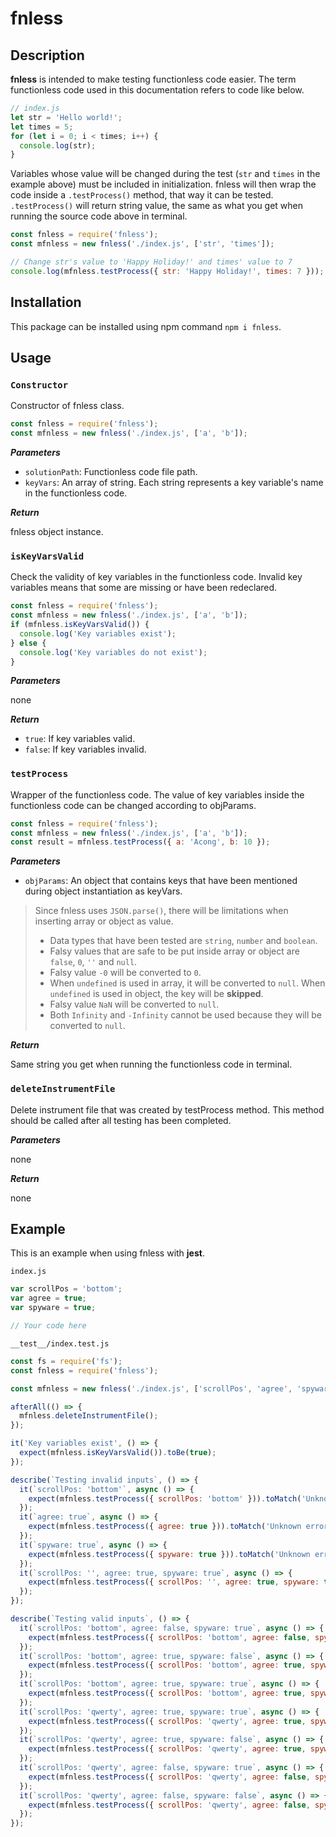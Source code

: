 # fnless

## Description

**fnless** is intended to make testing functionless code easier. The term functionless code used in this documentation refers to code like below.

```javascript
// index.js
let str = 'Hello world!';
let times = 5;
for (let i = 0; i < times; i++) {
  console.log(str);
}
```

Variables whose value will be changed during the test (`str` and `times` in the example above) must be included in initialization. fnless will then wrap the code inside a `.testProcess()` method, that way it can be tested. `.testProcess()` will return string value, the same as what you get when running the source code above in terminal.

```javascript
const fnless = require('fnless');
const mfnless = new fnless('./index.js', ['str', 'times']);

// Change str's value to 'Happy Holiday!' and times' value to 7
console.log(mfnless.testProcess({ str: 'Happy Holiday!', times: 7 }));
```

## Installation

This package can be installed using npm command `npm i fnless`.

## Usage

### `Constructor`

Constructor of fnless class.

```javascript
const fnless = require('fnless');
const mfnless = new fnless('./index.js', ['a', 'b']);
```

_**Parameters**_

- `solutionPath`: Functionless code file path.
- `keyVars`: An array of string. Each string represents a key variable's name in the functionless code.

_**Return**_

fnless object instance.

### `isKeyVarsValid`

Check the validity of key variables in the functionless code. Invalid key variables means that some are missing or have been redeclared.

```javascript
const fnless = require('fnless');
const mfnless = new fnless('./index.js', ['a', 'b']);
if (mfnless.isKeyVarsValid()) {
  console.log('Key variables exist');
} else {
  console.log('Key variables do not exist');
}
```

_**Parameters**_

none

_**Return**_

- `true`: If key variables valid.
- `false`: If key variables invalid.

### `testProcess`

Wrapper of the functionless code. The value of key variables inside the functionless code can be changed according to objParams.

```javascript
const fnless = require('fnless');
const mfnless = new fnless('./index.js', ['a', 'b']);
const result = mfnless.testProcess({ a: 'Acong', b: 10 });
```

_**Parameters**_

- `objParams`: An object that contains keys that have been mentioned during object instantiation as keyVars.

> Since fnless uses `JSON.parse()`, there will be limitations when inserting array or object as value.
>
>- Data types that have been tested are `string`, `number` and `boolean`.
>- Falsy values that are safe to be put inside array or object are `false`, `0`, `''` and `null`.
>- Falsy value `-0` will be converted to `0`.
>- When `undefined` is used in array, it will be converted to `null`. When `undefined` is used in object, the key will be **skipped**.
>- Falsy value `NaN` will be converted to `null`.
>- Both `Infinity` and `-Infinity` cannot be used because they will be converted to `null`.

_**Return**_

Same string you get when running the functionless code in terminal.

### `deleteInstrumentFile`

Delete instrument file that was created by testProcess method. This method should be called after all testing has been completed.

_**Parameters**_

none

_**Return**_

none

## Example

This is an example when using fnless with **jest**.

`index.js`

```javascript
var scrollPos = 'bottom';
var agree = true;
var spyware = true;

// Your code here
```

`__test__/index.test.js`

```javascript
const fs = require('fs');
const fnless = require('fnless');

const mfnless = new fnless('./index.js', ['scrollPos', 'agree', 'spyware']);

afterAll(() => {
  mfnless.deleteInstrumentFile();
});

it('Key variables exist', () => {
  expect(mfnless.isKeyVarsValid()).toBe(true);
});

describe(`Testing invalid inputs`, () => {
  it(`scrollPos: 'bottom'`, async () => {
    expect(mfnless.testProcess({ scrollPos: 'bottom' })).toMatch('Unknown error');
  });
  it(`agree: true`, async () => {
    expect(mfnless.testProcess({ agree: true })).toMatch('Unknown error');
  });
  it(`spyware: true`, async () => {
    expect(mfnless.testProcess({ spyware: true })).toMatch('Unknown error');
  });
  it(`scrollPos: '', agree: true, spyware: true`, async () => {
    expect(mfnless.testProcess({ scrollPos: '', agree: true, spyware: true })).toMatch('Unknown error');
  });
});

describe(`Testing valid inputs`, () => {
  it(`scrollPos: 'bottom', agree: false, spyware: true`, async () => {
    expect(mfnless.testProcess({ scrollPos: 'bottom', agree: false, spyware: true })).toMatch('Cannot proceed when not agree');
  });
  it(`scrollPos: 'bottom', agree: true, spyware: false`, async () => {
    expect(mfnless.testProcess({ scrollPos: 'bottom', agree: true, spyware: false })).toMatch('Installing software');
  });
  it(`scrollPos: 'bottom', agree: true, spyware: true`, async () => {
    expect(mfnless.testProcess({ scrollPos: 'bottom', agree: true, spyware: true })).toMatch('Installing software + spyware remover');
  });
  it(`scrollPos: 'qwerty', agree: true, spyware: true`, async () => {
    expect(mfnless.testProcess({ scrollPos: 'qwerty', agree: true, spyware: true })).toMatch('You have to read all the clauses before accepting');
  });
  it(`scrollPos: 'qwerty', agree: true, spyware: false`, async () => {
    expect(mfnless.testProcess({ scrollPos: 'qwerty', agree: true, spyware: false })).toMatch('You have to read all the clauses before accepting');
  });
  it(`scrollPos: 'qwerty', agree: false, spyware: true`, async () => {
    expect(mfnless.testProcess({ scrollPos: 'qwerty', agree: false, spyware: true })).toMatch('You have to read all the clauses before accepting');
  });
  it(`scrollPos: 'qwerty', agree: false, spyware: false`, async () => {
    expect(mfnless.testProcess({ scrollPos: 'qwerty', agree: false, spyware: false })).toMatch('You have to read all the clauses before accepting');
  });
});
```